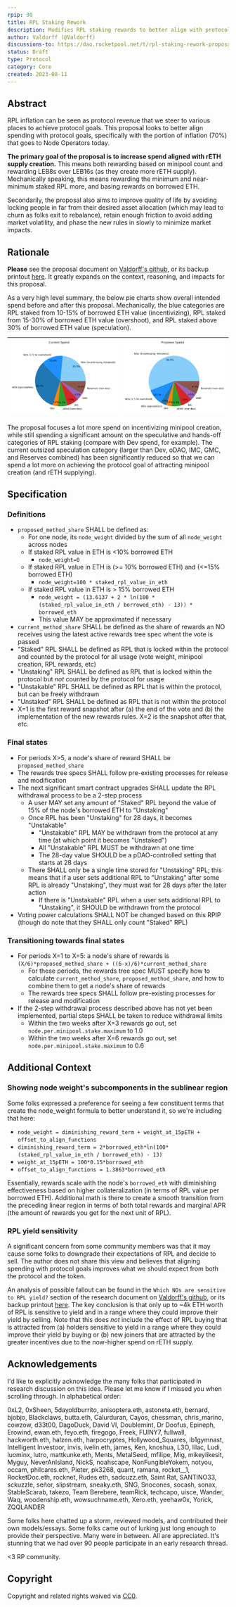 ```yaml
---
rpip: 30
title: RPL Staking Rework
description: Modifies RPL staking rewards to better align with protocol goals
author: Valdorff (@Valdorff)
discussions-to: https://dao.rocketpool.net/t/rpl-staking-rework-proposal/2090
status: Draft
type: Protocol
category: Core
created: 2023-08-11
---
```


## Abstract
RPL inflation can be seen as protocol revenue that we steer to various places to achieve protocol
goals. This proposal looks to better align spending with protocol goals, specifically with the
portion of inflation (70%) that goes to Node Operators today.

**The primary goal of the proposal is to increase spend aligned with rETH supply creation.** This
means both rewarding based on minipool count and rewarding LEB8s over LEB16s (as they create more
rETH supply). Mechanically speaking, this means rewarding the minimum and near-minimum staked RPL
more, and basing rewards on borrowed ETH.

Secondarily, the proposal also aims to improve quality of life by avoiding locking people in far
from their desired asset allocation (which may lead to churn as folks exit to rebalance), retain
enough friction to avoid adding market volatility, and phase the new rules in slowly to minimize
market impacts.

## Rationale
**Please** see the proposal document on
[Valdorff's github](https://github.com/Valdorff/rp-thoughts/tree/main/rpl_staking), or its backup
printout [here](../assets/rpip-draft/rpl_staking_readme.pdf). It greatly expands on the context, 
reasoning, and impacts for this proposal.

As a very high level summary, the below pie charts show overall intended spend before and after this
proposal. Mechanically, the blue categories are RPL staked from 10-15% of borrowed ETH value
(incentivizing), RPL staked from 15-30% of borrowed ETH value (overshoot), and RPL staked above 30%
of borrowed ETH value (speculation).

| ![image](../assets/rpip-draft/overall_spend_pie_curr.png) | ![image](../assets/rpip-draft/overall_spend_pie_prop.png) |
|:---------------------------------------------------------:|:-------------------------------------:|

The proposal focuses a lot more spend on incentivizing minipool creation, while still spending a
significant amount on the speculative and hands-off categories of RPL staking (compare with Dev
spend, for example). The current outsized speculation category (larger than Dev, oDAO, IMC, GMC,
and Reserves combined) has been significantly reduced so that we can spend a lot more on achieving
the protocol goal of attracting minipool creation (and rETH supplying).

## Specification

### Definitions
- `proposed_method_share` SHALL be defined as:
  - For one node, its `node_weight` divided by the sum of all `node_weight` across nodes
  - If staked RPL value in ETH is <10% borrowed ETH
    - `node_weight=0`
  - If staked RPL value in ETH is (>= 10% borrowed ETH) and (<=15% borrowed ETH)
    - `node_weight=100 * staked_rpl_value_in_eth`
  - If staked RPL value in ETH is > 15% borrowed ETH
    - `node_weight = (13.6137 + 2 * ln(100 * (staked_rpl_value_in_eth / borrowed_eth) - 13)) * borrowed_eth`
    - This value MAY be approximated if necessary
- `current_method_share` SHALL be defined as the share of rewards an NO receives using the latest
  active rewards tree spec whent the vote is passed
- "Staked" RPL SHALL be defined as RPL that is locked within the protocol and counted by the
  protocol for all usage (vote weight, minipool creation, RPL rewards, etc)
- "Unstaking" RPL SHALL be defined as RPL that is locked within the protocol but _not_ counted by
  the protocol for usage
- "Unstakable" RPL SHALL be defined as RPL that is within the protocol, but can be freely withdrawn
- "Unstaked" RPL SHALL be defined as RPL that is not within the protocol
- X=1 is the first reward snapshot after (a) the end of the vote and (b) the
implementation of the new rewards rules. X=2 is the snapshot after that, etc.

### Final states
- For periods X>5, a node's share of reward SHALL be `proposed_method_share`
- The rewards tree specs SHALL follow pre-existing processes for release and modification
- The next significant smart contract upgrades SHALL update the RPL withdrawal process to be a
  2-step process
  - A user MAY set any amount of "Staked" RPL beyond the value of 15% of the node's borrowed ETH to
    "Unstaking"
  - Once RPL has been "Unstaking" for 28 days, it becomes "Unstakable"
    - "Unstakable" RPL MAY be withdrawn from the protocol at any time (at which point it becomes
      "Unstaked") 
    - All "Unstakable" RPL MUST be withdrawn at one time
    - The 28-day value SHOULD be a pDAO-controlled setting that starts at 28 days
  - There SHALL only be a single time stored for "Unstaking" RPL; this means that if a user sets
    additional RPL to "Unstaking" after some RPL is already "Unstaking", they must wait for 28
    days after the later action
    - If there is "Unstakable" RPL when a user sets additional RPL to "Unstaking", it SHOULD be
      withdrawn from the protocol
- Voting power calculations SHALL NOT be changed based on this RPIP (though do note that they SHALL
  only count "Staked" RPL)

### Transitioning towards final states
- For periods X=1 to X=5: a node's share of rewards is `(X/6)*proposed_method_share + ((6-x)/6)*current_method_share`
  - For these periods, the rewards tree spec MUST specify how to calculate `current_method_share`,
    `proposed_method_share`, and how to combine them to get a node's share of rewards
  - The rewards tree specs SHALL follow pre-existing processes for release and modification
- If the 2-step withdrawal process described above has not yet been implemented, partial steps SHALL
  be taken to reduce withdrawal limits
  - Within the two weeks after X=3 rewards go out, set `node.per.minipool.stake.maximum` to 1.0
  - Within the two weeks after X=6 rewards go out, set `node.per.minipool.stake.maximum` to 0.6

## Additional Context

### Showing node weight's subcomponents in the sublinear region
Some folks expressed a preference for seeing a few constituent terms that create the node_weight
formula to better understand it, so we're including that here:
- `node_weight = diminishing_reward_term + weight_at_15pETH + offset_to_align_functions`
- `diminishing_reward_term = 2*borrowed_eth*ln(100*(staked_rpl_value_in_eth / borrowed_eth) - 13)`
- `weight_at_15pETH = 100*0.15*borrowed_eth`
- `offset_to_align_functions = 1.3863*borrowed_eth`

Essentially, rewards scale with the node's `borrowed_eth` with diminishing effectiveness based on
higher collateralization (in terms of RPL value per borrowed ETH). Additional math is there to
create a smooth transition from the preceding linear region in terms of both total rewards and
marginal APR (the amount of rewards you get for the next unit of RPL).

### RPL yield sensitivity
A significant concern from some community members was that it may cause some folks to downgrade
their expectations of RPL and decide to sell. The author does not share this view and believes that
aligning spending with protocol goals improves what we should expect from both the protocol and the
token.

An analysis of possible fallout can be found in the `Which NOs are sensitive to RPL yield?` section
of the research document on
[Valdorff's github](https://github.com/Valdorff/rp-thoughts/blob/main/rpl_staking/research.md), or
its backup printout [here](../assets/rpip-draft/rpl_staking_research.pdf). The key conclusion is
that only up to ~4k ETH worth of RPL is sensitive to yield and in a range where they could improve
their yield by selling. Note that this does _not_ include the effect of RPL buying that is attracted
from (a) holders sensitive to yield in a range where they could improve their yield by buying or (b)
new joiners that are attracted by the greater incentives due to the now-higher spend on rETH supply.


## Acknowledgements
I'd like to explicitly acknowledge the many folks that participated in research discussion on this
idea. Please let me know if I missed you when scrolling through. In alphabetical order:

0xL2, 0xSheen, 5dayoldburrito, anisoptera.eth, astoneta.eth, bernard, bjobjo, Blackclaws, butta.eth,
Calurduran, Cayos, chessman, chris_marino, cowzow, d33t00, DagoDuck, David VI, Doublemint,
Dr Doofus, Epineph, Erowind, ewan.eth, feyo.eth, firegogo, Freek, FUINY7, fullwall, hackworth.eth,
halzen.eth, harpocryptes, Hollywood_Squares, ib1gymnast, Intelligent Investoor, invis, ivelin.eth,
james, Ken, knoshua, L3O, lilac, Ludi, luominx, lutro, mattkunke.eth, Ments, MetalSeed, mfilipe,
Mig, mikeylikesit, Myguy, NeverAnIsland, NickS, noahscape, NonFungibleYokem, notyou, occam,
philcares.eth, Pieter, pk3268, quant, ramana, rocket__1, RocketDoc.eth, rocknet, Rudes.eth,
sadcuzz.eth, Saint Rat, SANTINO33, sckuzzle, señor, slipstream, sneaky.eth, SNG, Snocones, socash,
sonax, StableScarab, takezo, Team Berebere, teamRick, techcapo, uisce, Wander, Waq, woodenship.eth,
wowsuchname.eth, Xero.eth, yeehaw0x, Yorick, ZQQLANDER

Some folks here chatted up a storm, reviewed models, and contributed their own models/essays. Some
folks came out of lurking just long enough to provide their perspective. Many were in between. All
are appreciated. It's stunning that we had over 90 people participate in an early research thread.

<3 RP community.

## Copyright

Copyright and related rights waived via [CC0](https://creativecommons.org/publicdomain/zero/1.0/).
